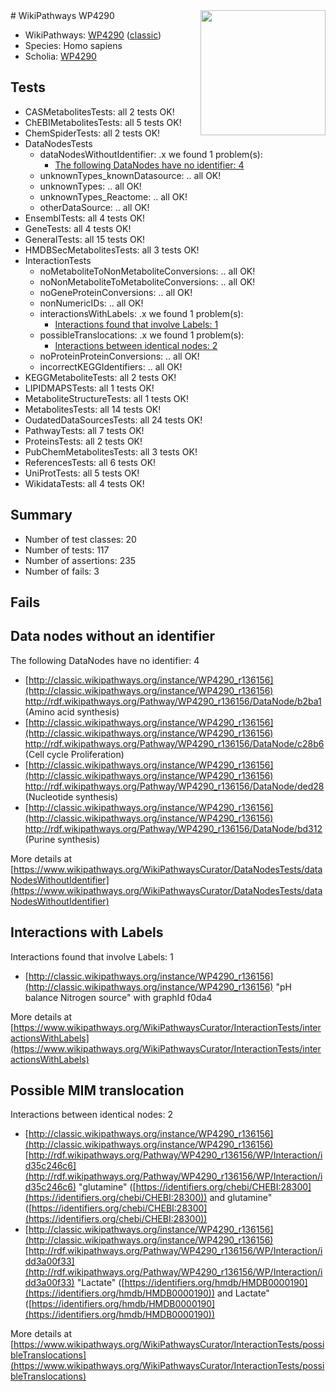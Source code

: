 <img style="float: right; width: 200px" src="https://upload.wikimedia.org/wikipedia/commons/thumb/8/83/Wplogo_with_text_500.png/640px-Wplogo_with_text_500.png" />
# WikiPathways WP4290

* WikiPathways: [WP4290](https://wikipathways.org/pathways/WP4290) ([classic](https://classic.wikipathways.org/instance/WP4290))
* Species: Homo sapiens
* Scholia: [WP4290](https://scholia.toolforge.org/wikipathways/WP4290)
## Tests
* CASMetabolitesTests: all 2 tests OK!
* ChEBIMetabolitesTests: all 5 tests OK!
* ChemSpiderTests: all 2 tests OK!
* DataNodesTests
    * dataNodesWithoutIdentifier: .x we found 1 problem(s):
        * [The following DataNodes have no identifier: 4](#d2d32fa3)
    * unknownTypes_knownDatasource: .. all OK!
    * unknownTypes: .. all OK!
    * unknownTypes_Reactome: .. all OK!
    * otherDataSource: .. all OK!
* EnsemblTests: all 4 tests OK!
* GeneTests: all 4 tests OK!
* GeneralTests: all 15 tests OK!
* HMDBSecMetabolitesTests: all 3 tests OK!
* InteractionTests
    * noMetaboliteToNonMetaboliteConversions: .. all OK!
    * noNonMetaboliteToMetaboliteConversions: .. all OK!
    * noGeneProteinConversions: .. all OK!
    * nonNumericIDs: .. all OK!
    * interactionsWithLabels: .x we found 1 problem(s):
        * [Interactions found that involve Labels: 1](#630d2678)
    * possibleTranslocations: .x we found 1 problem(s):
        * [Interactions between identical nodes: 2](#1c118207)
    * noProteinProteinConversions: .. all OK!
    * incorrectKEGGIdentifiers: .. all OK!
* KEGGMetaboliteTests: all 2 tests OK!
* LIPIDMAPSTests: all 1 tests OK!
* MetaboliteStructureTests: all 1 tests OK!
* MetabolitesTests: all 14 tests OK!
* OudatedDataSourcesTests: all 24 tests OK!
* PathwayTests: all 7 tests OK!
* ProteinsTests: all 2 tests OK!
* PubChemMetabolitesTests: all 3 tests OK!
* ReferencesTests: all 6 tests OK!
* UniProtTests: all 5 tests OK!
* WikidataTests: all 4 tests OK!


## Summary

* Number of test classes: 20
* Number of tests: 117
* Number of assertions: 235
* Number of fails: 3

## Fails

<a name="d2d32fa3" />

## Data nodes without an identifier

The following DataNodes have no identifier: 4

* [http://classic.wikipathways.org/instance/WP4290_r136156](http://classic.wikipathways.org/instance/WP4290_r136156) http://rdf.wikipathways.org/Pathway/WP4290_r136156/DataNode/b2ba1 (Amino acid synthesis)
* [http://classic.wikipathways.org/instance/WP4290_r136156](http://classic.wikipathways.org/instance/WP4290_r136156) http://rdf.wikipathways.org/Pathway/WP4290_r136156/DataNode/c28b6 (Cell cycle
Proliferation)
* [http://classic.wikipathways.org/instance/WP4290_r136156](http://classic.wikipathways.org/instance/WP4290_r136156) http://rdf.wikipathways.org/Pathway/WP4290_r136156/DataNode/ded28 (Nucleotide synthesis)
* [http://classic.wikipathways.org/instance/WP4290_r136156](http://classic.wikipathways.org/instance/WP4290_r136156) http://rdf.wikipathways.org/Pathway/WP4290_r136156/DataNode/bd312 (Purine synthesis)


More details at [https://www.wikipathways.org/WikiPathwaysCurator/DataNodesTests/dataNodesWithoutIdentifier](https://www.wikipathways.org/WikiPathwaysCurator/DataNodesTests/dataNodesWithoutIdentifier)

<a name="630d2678" />

## Interactions with Labels

Interactions found that involve Labels: 1

* [http://classic.wikipathways.org/instance/WP4290_r136156](http://classic.wikipathways.org/instance/WP4290_r136156) "pH balance
Nitrogen source" with graphId f0da4


More details at [https://www.wikipathways.org/WikiPathwaysCurator/InteractionTests/interactionsWithLabels](https://www.wikipathways.org/WikiPathwaysCurator/InteractionTests/interactionsWithLabels)

<a name="1c118207" />

## Possible MIM translocation

Interactions between identical nodes: 2

* [http://classic.wikipathways.org/instance/WP4290_r136156](http://classic.wikipathways.org/instance/WP4290_r136156) [http://rdf.wikipathways.org/Pathway/WP4290_r136156/WP/Interaction/id35c246c6](http://rdf.wikipathways.org/Pathway/WP4290_r136156/WP/Interaction/id35c246c6) "glutamine" ([https://identifiers.org/chebi/CHEBI:28300](https://identifiers.org/chebi/CHEBI:28300)) and 
glutamine" ([https://identifiers.org/chebi/CHEBI:28300](https://identifiers.org/chebi/CHEBI:28300))
* [http://classic.wikipathways.org/instance/WP4290_r136156](http://classic.wikipathways.org/instance/WP4290_r136156) [http://rdf.wikipathways.org/Pathway/WP4290_r136156/WP/Interaction/idd3a00f33](http://rdf.wikipathways.org/Pathway/WP4290_r136156/WP/Interaction/idd3a00f33) "Lactate" ([https://identifiers.org/hmdb/HMDB0000190](https://identifiers.org/hmdb/HMDB0000190)) and 
Lactate" ([https://identifiers.org/hmdb/HMDB0000190](https://identifiers.org/hmdb/HMDB0000190))


More details at [https://www.wikipathways.org/WikiPathwaysCurator/InteractionTests/possibleTranslocations](https://www.wikipathways.org/WikiPathwaysCurator/InteractionTests/possibleTranslocations)

